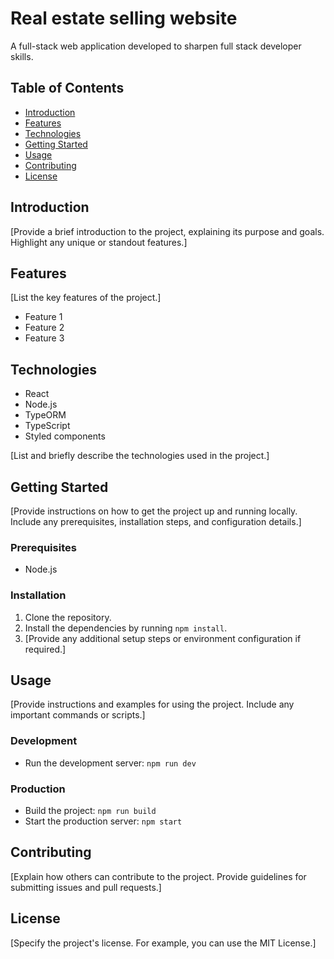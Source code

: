 # Real estate selling website

A full-stack web application developed to sharpen full stack developer skills.

## Table of Contents

- [Introduction](#introduction)
- [Features](#features)
- [Technologies](#technologies)
- [Getting Started](#getting-started)
- [Usage](#usage)
- [Contributing](#contributing)
- [License](#license)

## Introduction

[Provide a brief introduction to the project, explaining its purpose and goals. Highlight any unique or standout features.]

## Features

[List the key features of the project.]

- Feature 1
- Feature 2
- Feature 3

## Technologies

- React
- Node.js
- TypeORM
- TypeScript
- Styled components

[List and briefly describe the technologies used in the project.]

## Getting Started

[Provide instructions on how to get the project up and running locally. Include any prerequisites, installation steps, and configuration details.]

### Prerequisites

- Node.js

### Installation

1. Clone the repository.
2. Install the dependencies by running `npm install`.
3. [Provide any additional setup steps or environment configuration if required.]

## Usage

[Provide instructions and examples for using the project. Include any important commands or scripts.]

### Development

- Run the development server: `npm run dev`

### Production

- Build the project: `npm run build`
- Start the production server: `npm start`

## Contributing

[Explain how others can contribute to the project. Provide guidelines for submitting issues and pull requests.]

## License

[Specify the project's license. For example, you can use the MIT License.]
